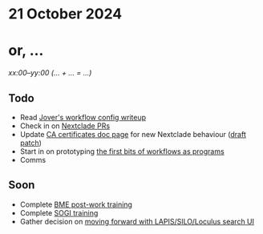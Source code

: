 # 21 October 2024
# or, …

_xx:00–yy:00 (… + … = …)_

## Todo

- Read [Jover's workflow config writeup](https://docs.google.com/document/d/1YQ2DlCmecp0BxNYu0C0SI641aoz5JItTVhSRWrRO3HU/edit?tab=t.0#heading=h.e0ry84jkr0xu)
- Check in on [Nextclade PRs](https://github.com/nextstrain/nextclade/pulls?q=is%3Apr+author%3Atsibley+created%3A2024-10-14..2024-10-16+)
- Update [CA certificates doc page](https://docs.nextstrain.org/en/latest/reference/ca-certificates.html) for new Nextclade behaviour ([draft patch](https://gist.github.com/tsibley/94bd2ac55689975eefcfe27ccbbdf9e7))
- Start in on prototyping [the first bits of workflows as programs](https://github.com/tsibley/blab-standup/blob/f7c528dbbdbd23f4c8200a4381e1a377234dd247/2024-08-01.md#L27-L33)
- Comms

## Soon

- Complete [BME post-work training](https://fredhutch.csod.com/ui/lms-learning-details/app/course/ac23e22d-0445-4123-bd10-66db92646c11)
- Complete [SOGI training](https://fredhutch.csod.com/ui/lms-learning-details/app/course/13b01982-4e88-44e0-b275-8e86734ff89d)
- Gather decision on [moving forward with LAPIS/SILO/Loculus search UI](https://github.com/nextstrain/private/issues/143)
